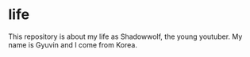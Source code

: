 # life
This repository is about my life as Shadowwolf, the young youtuber. My name is Gyuvin and I come from Korea.
